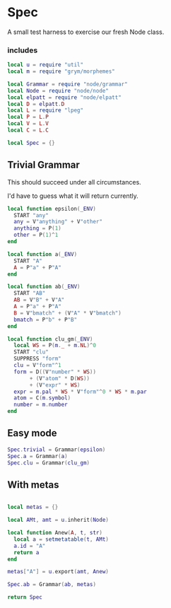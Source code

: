 # Spec


  A small test harness to exercise our fresh Node class.

### includes

```lua
local u = require "util"
local m = require "grym/morphemes"

local Grammar = require "node/grammar"
local Node = require "node/node"
local elpatt = require "node/elpatt"
local D = elpatt.D
local L = require "lpeg"
local P = L.P
local V = L.V
local C = L.C


```
```lua
local Spec = {}
```
## Trivial Grammar

This should succeed under all circumstances.


I'd have to guess what it will return currently. 

```lua
local function epsilon(_ENV)
  START "any"
  any = V"anything" + V"other"
  anything = P(1)
  other = P(1)^1
end 

local function a(_ENV)
  START "A"
  A = P"a" + P"A"
end

local function ab(_ENV)
  START "AB"
  AB = V"B" + V"A"  
  A = P"a" + P"A"
  B = V"bmatch" + (V"A" * V"bmatch")
  bmatch = P"b" + P"B"
end

local function clu_gm(_ENV)
  local WS = P(m._ + m.NL)^0
  START "clu"
  SUPPRESS "form"
  clu = V"form"^1
  form = D((V"number" * WS))
       + (V"atom" * D(WS)) 
       + (V"expr" * WS)
  expr = m.pal * WS * V"form"^0 * WS * m.par
  atom = C(m.symbol)
  number = m.number
end
```
## Easy mode

```lua
Spec.trivial = Grammar(epsilon)
Spec.a = Grammar(a)
Spec.clu = Grammar(clu_gm)
```
## With metas

```lua

local metas = {}

local AMt, amt = u.inherit(Node)

local function Anew(A, t, str)
  local a = setmetatable(t, AMt)
  a.id = "A"  
  return a
end

metas["A"] = u.export(amt, Anew)
```
```lua
Spec.ab = Grammar(ab, metas)
```
```lua
return Spec
```
